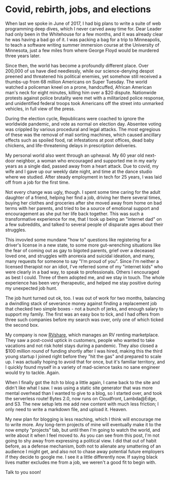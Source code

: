 # Covid, rebirth, jobs, and elections

When last we spoke in June of 2017, I had big plans to write a suite of web programming deep dives, which I never carved away time for. Dear Leader had only been in the Whitehouse for a few months, and it was already clear he was having a bad go of it. I was packing a bag for a trip to Minneapolis, to teach a software writing summer immersion course at the University of Minnesota, just a few miles from where George Floyd would be murdered three years later.

Since then, the world has become a profoundly different place. Over 200,000 of us have died needlessly, while our science-denying despot preened and threatened his political enemies, yet somehow still received a thumbs-up from 68 million Americans on Super Tuesday. The world watched a policeman kneel on a prone, handcuffed, African American man's neck for eight minutes, killing him over a $20 dispute. Nationwide protests against police brutality were met with a militarized police response, and unidentified federal troops took Americans off the street into unmarked vehicles, in full view of the press.

During the election cycle, Republicans were coached to ignore the worldwide pandemic, and vote as normal on election day. Absentee voting was crippled by various procedural and legal attacks. The most egregious of these was the removal of mail sorting machines, which caused ancillary effects such as spoiled food, rat infestations at post offices, dead baby chickens, and life-threatening delays in prescription deliveries.

My personal world also went through an upheaval. My 60 year old next-door neighbor, a woman who encouraged and supported me in my early years as a single dad, passed away from a heart attack. Due to covid, my wife and I gave up our weekly date night, and time at the dance studio where we studied. After steady employment in tech for 25 years, I was laid off from a job for the first time.

Not every change was ugly, though. I spent some time caring for the adult daughter of a friend, helping her find a job, driving her there several times, buying her clothes and groceries after she moved away from home on bad terms with her parents, and tried to be a source of emotional support and encouragement as she put her life back together. This was such a transformative experience for me, that I took up being an "internet dad" on a few subreddits, and talked to several people of disparate ages about their struggles.

This invovled some mundane "how to" questions like registering for a driver's license in a new state, to some more gut-wrenching situations like the fear of coming out as gay to bigoted parents, grief over a deceased loved one, and struggles with anorexia and suicidal ideation, and many, many requests for someone to say "I'm proud of you". Since I'm neither a licensed therapist nor an idiot, I've referred some of my "internet kids" who were clearly in a bad way, to speak to professionals. Others I encouraged as best I could. Three of them adopted me, and we stay in touch. The whole experience has been very therapeutic, and helped me stay positive during my unexpected job hunt.

The job hunt turned out ok, too. I was out of work for two months, balancing a dwindling stack of severance money against finding a replacement job that checked two simple boxes - not a bunch of jerks, and enough salary to support my family. The first was an easy box to tick, and I had offers from three such companies before my search was over, only one of which ticked the second box.

My company is now [RVshare](https://rvshare.com/), which manages an RV renting marketplace. They saw a post-covid uptick in customers, people who wanted to take vacations and not risk hotel stays during a pandemic. They also closed a $100 million round of funding shortly after I was hired, making this the third young startup I joined right before they "hit the gas" and prepared to scale up. I was actually hoping to avoid that for once, but it's familiar territory, and I quickly found myself in a variety of mad-science tasks no sane engineer would try to tackle. Again.

When I finally got the itch to blog a little again, I came back to the site and didn't like what I saw. I was using a static site generator that was more mental overhead than I wanted to give to a blog, so I started over, and took the serverless route! Bytes 2.0, now runs on Cloudfront, Lambda@Edge, and S3. The new setup lets me add new content with much less friction; I only need to write a markdown file, and upload it. Heaven.

My new plan for blogging is less reaching, which I think will encourage me to write more. Any long-term projects of mine will eventually make it to the now empty "projects" tab, but until then I'm going to watch the world, and write about it when I feel moved to. As you can see from this post, I'm not going to shy away from expressing a political view. I did that out of habit before, as a defense mechanism, both not to alienate any smattering of an audience I might get, and also not to chase away potential future employers if they decide to google me. I see it a little differently now. If saying black lives matter excludes me from a job, we weren't a good fit to begin with.

Talk to you soon!
